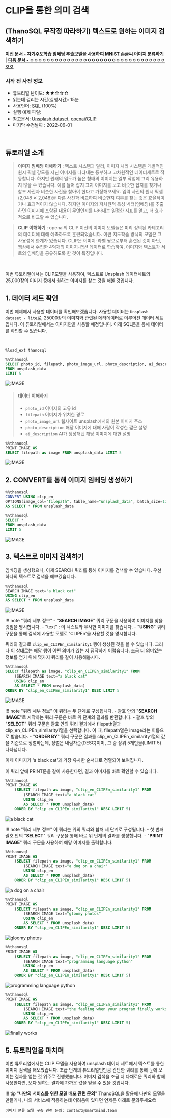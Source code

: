 # CLIP을 통한 의미 검색

## (ThanoSQL 무작정 따라하기) 텍스트로 원하는 이미지 검색하기

**[이전 문서 - 자기주도학습 임베딩 추출모델을 사용하여 MNIST 손글씨 이미지 분류하기](ㅇㅇㅇㅇㅇㅇㅇㅇㅇ)** <br>| **[다음 문서 - ㅇㅇㅇㅇㅇㅇㅇㅇㅇㅇㅇㅇㅇㅇㅇㅇㅇㅇㅇㅇㅇㅇㅇㅇㅇㅇㅇㅇㅇㅇㅇㅇㅇㅇㅇ](ㅇㅇㅇㅇㅇㅇㅇㅇㅇㅇㅇㅇㅇㅇㅇㅇㅇㅇ)**

### 시작 전 사전 정보

- 튜토리얼 난이도: ★★☆☆☆
- 읽는데 걸리는 시간(실행시간): 15분
- 사용언어: [SQL](https://ko.wikipedia.org/wiki/SQL) (100%)
- 실행 예제 파일:
- 참고문서: [Unsplash dataset](https://unsplash.com/data), [openai/CLIP](https://github.com/openai/CLIP)
- 마지막 수정날짜 : 2022-06-01

<br>

## 튜토리얼 소개

>__이미지 임베딩 이해하기__ : 텍스트 시스템과 달리, 이미지 처리 시스템은 개별적인 원시 픽셀 강도를 지닌 이미지를 나타내는 풍부하고 고차원적인 데이터세트로 작동합니다. 하지만 원래의 밀도가 높은 형태의 이미지는 일부 작업에 그리 유용하지 않을 수 있습니다. 예를 들어 잡지 표지 이미지를 보고 비슷한 잡지를 찾거나 참조 사진과 비슷한 사진을 찾아야 한다고 가정해보세요. 입력 사진의 원시 픽셀(2,048 ✕ 2,048)을 다른 사진과 비교하여 비슷한지 여부를 찾는 것은 효율적이거나 효과적이지 않습니다. 하지만 이미지의 저차원적 특성 벡터(임베딩)를 추출하면 이미지에 포함된 내용이 무엇인지를 나타내는 일정한 지표를 얻고, 더 효과적으로 비교할 수 있습니다.

>__CLIP 이해하기__ : openai의 CLIP 이전의 이미지 모델들은 미리 정의된 카테고리의 데이터에 대해 예측하도록 훈련되었습니다. 이런 지도학습 방식의 모델은 그 사용성에 한계가 있습니다. CLIP은 이미지-라벨 쌍으로부터 훈련된 것이 아닌, 웹상에서 수집한 4억개의 이미지-캡션 데이터로 학습하여, 이미지와 텍스트가 서로의 임베딩을 공유하도록 한 것이 특징입니다.

<br>

이번 튜토리얼에서는 CLIP모델을 사용하여, 텍스트로 Unsplash 데이터세트의 25,000장의 이미지 중에서 원하는 이미지를 찾는 것을 해볼 것입니다.

## 1. 데이터 세트 확인

이번 예제에서 사용할 데이터를 확인해보겠습니다. 사용할 데이터는 `Unsplash dataset - lite`로, 25000장의 이미지와 관련된 메타데이터로 이루어진 데이터 세트입니다. 이 튜토리얼에서는 이미지만을 사용할 예정입니다. 아래 SQL문을 통해 데이터를 확인할 수 있습니다.

<br>

```sql
%load_ext thanosql
```

```sql
%%thanosql
SELECT photo_id, filepath, photo_image_url, photo_description, ai_description
FROM unsplash_data
LIMIT 5
```

![IMAGE](/img/thanosql_search/image_search/select_data.png)

> #### 데이터 이해하기
>
> - `photo_id` 이미지의 고유 id
> - `filepath` 이미지가 위치한 경로
> - `photo_image_url` 웹사이트 unsplash에서의 원본 이미지 주소
> - `photo_description` 해당 이미지에 대해 사람이 작성한 짧은 설명
> - `ai_description` AI가 생성해낸 해당 이미지에 대한 설명

```sql
%%thanosql
PRINT IMAGE AS
SELECT filepath as image FROM unsplash_data LIMIT 5
```

![IMAGE](/img/thanosql_search/image_search/print_dataset_image.png)

## 2. CONVERT를 통해 이미지 임베딩 생성하기

```sql
%%thanosql
CONVERT USING clip_en
OPTIONS(image_col="filepath", table_name="unsplash_data", batch_size=128)
AS SELECT * FROM unsplash_data
```

```sql
%%thanosql
SELECT *
FROM unsplash_data
LIMIT 5
```

![IMAGE](/img/thanosql_search/image_search/select_data_with_embedding.png)

## 3. 텍스트로 이미지 검색하기

임베딩을 생성했으니, 이제 SEARCH 쿼리를 통해 이미지를 검색할 수 있습니다. 우선 하나의 텍스트로 검색을 해보겠습니다.

```sql
%%thanosql
SEARCH IMAGE text="a black cat"
USING clip_en
AS SELECT * FROM unsplash_data
```

![IMAGE](/img/thanosql_search/image_search/search_result_raw.png)

!!! note "쿼리 세부 정보"
    - "__SEARCH IMAGE__" 쿼리 구문을 사용하여 이미지를 찾을 것임을 명시합니다.
        - "text" : 이 텍스트와 유사한 이미지를 찾습니다.
    - "__USING__" 쿼리 구문을 통해 검색에 사용할 모델로 'CLIPEn'을 사용할 것을 명시합니다.

쿼리의 결과로 `clip_en_CLIPEn_similarity1` 행이 생성된 것을 볼 수 있습니다. 그러나 이 상태로는 해당 행이 어떤 의미가 있는 지 짐작하기 어렵습니다. 조금 더 의미있는 정보를 얻기 위해 몇가지 쿼리를 같이 사용해봅시다.

```sql
%%thanosql
SELECT filepath as image, "clip_en_CLIPEn_similarity1" FROM
    (SEARCH IMAGE text="a black cat"
    USING clip_en
    AS SELECT * FROM unsplash_data)
ORDER BY "clip_en_CLIPEn_similarity1" DESC LIMIT 5
```

![IMAGE](/img/thanosql_search/image_search/search_result_sorted.png)

!!! note "쿼리 세부 정보"
    이 쿼리는 두 단계로 구성됩니다.
    - 괄호 안의 "__SEARCH IMAGE__"로 시작하는 쿼리 구문은 바로 위 단계의 결과를 반환합니다.
    - 괄호 밖의 "__SELECT__" 쿼리 구문은 괄호 안의 쿼리 결과에서 filepath열과 clip_en_CLIPEn_similarity1열을 선택합니다. 이 때, filepath열은 image라는 이름으로 받습니다.
    - "__ORDER BY__" 쿼리 구문은 결과를 clip_en_CLIPEn_similarity1열의 값을 기준으로 정렬하는데, 정렬은 내림차순(DESC)이며, 그 중 상위 5개만을(LIMIT 5) 나타냅니다.


이제 이미지가 'a black cat'과 가장 유사한 순서대로 정렬되어 보여집니다.

이 쿼리 앞에 PRINT문을 같이 사용한다면, 결과 이미지를 바로 확인할 수 있습니다.

```sql
%%thanosql
PRINT IMAGE AS
    (SELECT filepath as image, "clip_en_CLIPEn_similarity1" FROM
        (SEARCH IMAGE text="a black cat"
        USING clip_en
        AS SELECT * FROM unsplash_data)
    ORDER BY "clip_en_CLIPEn_similarity1" DESC LIMIT 5)
```

![a black cat](/img/thanosql_search/image_search/result_black_cat.png)

!!! note "쿼리 세부 정보"
    이 쿼리는 위의 쿼리와 합쳐 세 단계로 구성됩니다.
    - 첫 번째 괄호 안의 "__SELECT__" 쿼리 구문을 통해 바로 위 단계의 결과를 생성합니다.
    - "__PRINT IMAGE__" 쿼리 구문을 사용하여 해당 이미지를 출력합니다.

```sql
%%thanosql
PRINT IMAGE AS
    (SELECT filepath as image, "clip_en_CLIPEn_similarity1" FROM
        (SEARCH IMAGE text="a dog on a chair"
        USING clip_en
        AS SELECT * FROM unsplash_data)
    ORDER BY "clip_en_CLIPEn_similarity1" DESC LIMIT 5)
```

![a dog on a chair](/img/thanosql_search/image_search/result_dog_on_chair.png)

```sql
%%thanosql
PRINT IMAGE AS
    (SELECT filepath as image, "clip_en_CLIPEn_similarity1" FROM
        (SEARCH IMAGE text="gloomy photos"
        USING clip_en
        AS SELECT * FROM unsplash_data)
    ORDER BY "clip_en_CLIPEn_similarity1" DESC LIMIT 5)
```

![gloomy photos](/img/thanosql_search/image_search/result_gloomy.png)

```sql
%%thanosql
PRINT IMAGE AS
    (SELECT filepath as image, "clip_en_CLIPEn_similarity1" FROM
        (SEARCH IMAGE text="programming language python"
        USING clip_en
        AS SELECT * FROM unsplash_data)
    ORDER BY "clip_en_CLIPEn_similarity1" DESC LIMIT 5)
```

![programming language python](/img/thanosql_search/image_search/result_python.png)

```sql
%%thanosql
PRINT IMAGE AS
    (SELECT filepath as image, "clip_en_CLIPEn_similarity1" FROM
        (SEARCH IMAGE text="the feeling when your program finally works"
        USING clip_en
        AS SELECT * FROM unsplash_data)
    ORDER BY "clip_en_CLIPEn_similarity1" DESC LIMIT 5)
```

![finally works](/img/thanosql_search/image_search/result_happy.png)

## 5. 튜토리얼을 마치며

이번 튜토리얼에서는 CLIP 모델을 사용하여 unsplash 데이터 세트에서 텍스트를 통한 이미지 검색을 해보았습니다. 초급 단계의 튜토리얼인만큼 간단한 쿼리를 통해 눈에 보이는 결과를 얻는 것 위주로 진행했습니다. 이미지 검색을 조금 더 다채로운 쿼리와 함께 사용한다면, 보다 원하는 결과에 가까운 값을 얻을 수 있을 것입니다.


!!! tip "__나만의 서비스를 위한 모델 배포 관련 문의__"
    ThanoSQL을 활용해 나만의 모델을 만들거나, 나의 서비스에 적용하는데 어려움이 있다면 언제든 아래로 문의주세요😊

    이미지 분류 모델 구축 관련 문의: contact@smartmind.team